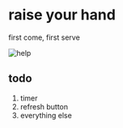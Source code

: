 raise your hand
================

first come, first serve

![help](https://raw.github.com/mjhea0/raise-your-hand/master/help.png)

## todo

1. timer
2. refresh button
3. everything else
